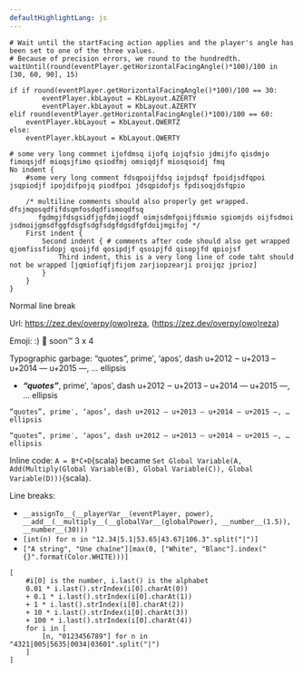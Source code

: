 ```yaml
---
defaultHighlightLang: js
---
```


<script setup>
import ChessProblem from "../components/ChessProblem.vue"

</script>

```
# Wait until the startFacing action applies and the player's angle has been set to one of the three values.
# Because of precision errors, we round to the hundredth.
waitUntil(round(eventPlayer.getHorizontalFacingAngle()*100)/100 in [30, 60, 90], 15)

if if round(eventPlayer.getHorizontalFacingAngle()*100)/100 == 30:
        eventPlayer.kbLayout = KbLayout.AZERTY
        eventPlayer.kbLayout = KbLayout.AZERTY
elif round(eventPlayer.getHorizontalFacingAngle()*100)/100 == 60:
    eventPlayer.kbLayout = KbLayout.QWERTZ
else:
    eventPlayer.kbLayout = KbLayout.QWERTY
```
```
# some very long commnet ijofdmsq ijofq iojqfsio jdmijfo qisdmjo fimoqsjdf mioqsjfimo qsiodfmj omsiqdjf miosqsoidj fmq
No indent {
    #some very long comment fdsqpoijfdsq iojpdsqf fpoidjsdfqpoi jsqpiodjf ipojdifpojq piodfpoi jdsqpidofjs fpdisoqjdsfqpio

    /* multiline comments should also properly get wrapped. dfsjmqosqdfifdsqmfosdqdfismoqdfsq
       fgdmgjfdsgsidfjgfdmjiogdf oimjsdmfgoijfdsmio sgiomjds oijfsdmoi jsdmoijgmsdfggfdsgfsdgfsdgfdgsdfgfdoijmgifoj */
    First indent {
        Second indent { # comments after code should also get wrapped qjomfissfidopj qsoijfd qosipdjf qsoipjfd qisopjfd qpiojsf
            Third indent, this is a very long line of code taht should not be wrapped [jqmiofiqfjfijom zarjiopzearji proijqz jprioz]
        }
    }
}
```

<ChessProblem fen="3r1r2/p4nkp/2p3p1/2n1p3/2B1P3/P1N5/6PP/3R1RK1 w - - 2 25" moves="Rxf7 Rxf7 Rxd8" caption="White to win in %moves%"/>

Normal  line
break

Url: https://zez.dev/overpy(owo)reza, (https://zez.dev/overpy(owo)reza)

Emoji: :) :100: soon:tm: 3 x 4

Typographic garbage: “quotes”, prime′, ‘apos’, dash u+2012 ‒ u+2013 – u+2014 — u+2015 ―, … ellipsis

- ***“quotes”***, prime′, ‘apos’, dash u+2012 ‒ u+2013 – u+2014 — u+2015 ―, … ellipsis

`“quotes”, prime′, ‘apos’, dash u+2012 ‒ u+2013 – u+2014 — u+2015 ―, … ellipsis`

```
“quotes”, prime′, ‘apos’, dash u+2012 ‒ u+2013 – u+2014 — u+2015 ―, … ellipsis
```

Inline code: `A = B*C+D`{scala} became `Set Global Variable(A, Add(Multiply(Global Variable(B), Global Variable(C)), Global Variable(D)))`{scala}.

Line breaks:

- `__assignTo__(__playerVar__(eventPlayer, power), __add__(__multiply__(__globalVar__(globalPower), __number__(1.5)), __number__(30)))`
- `[int(n) for n in "12.34|5.1|53.65|43.67|106.3".split("|")]`
- `["A string", "Une chaîne"][max(0, ["White", "Blanc"].index("{}".format(Color.WHITE)))]`

```
[
    #i[0] is the number, i.last() is the alphabet
    0.01 * i.last().strIndex(i[0].charAt(0))
    + 0.1 * i.last().strIndex(i[0].charAt(1))
    + 1 * i.last().strIndex(i[0].charAt(2))
    + 10 * i.last().strIndex(i[0].charAt(3))
    + 100 * i.last().strIndex(i[0].charAt(4))
    for i in [
        [n, "0123456789"] for n in "4321|005|5635|0034|03601".split("|")
    ]
]
```
